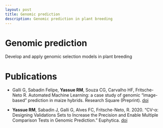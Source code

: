 ```yaml
---
layout: post
title: Genomic prediction
description: Genomic prediction in plant breeding
---
```


# Genomic prediction

Develop and apply genomic selection models in plant breeding

# Publications 

* Galli G, Sabadin Felipe, **Yassue RM**, Souza CG, Carvalho HF, Fritsche-Neto R. Automated Machine Learning: a case study of genomic “image-based” prediction in maize hybrids. Research Square (Preprint). [doi](https://doi.org/10.21203/rs.3.rs-840380/v2)


* **Yassue RM**, Sabadin J, Galli G, Alves FC,  Fritsche-Neto, R. 2020. “CV-α: Designing Validations Sets to Increase the Precision and Enable Multiple Comparison Tests in Genomic Prediction.” Euphytica.  [doi](https://doi.org/10.1007/s10681-021-02831-x)
